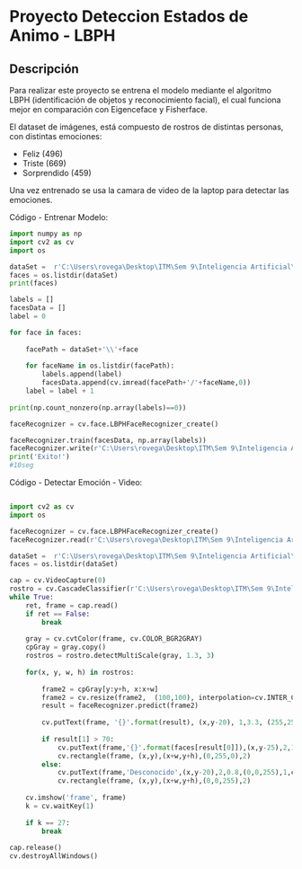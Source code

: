 # Proyecto Deteccion Estados de Animo - LBPH

## Descripción

Para realizar este proyecto se entrena el modelo mediante el algoritmo LBPH (identificación de objetos y reconocimiento facial), el cual funciona mejor en comparación con Eigenceface y Fisherface. 

El dataset de imágenes, está compuesto de rostros de distintas personas, con distintas emociones:
* Feliz (496)
* Triste (669)
* Sorprendido (459)

Una vez entrenado se usa la camara de video de la laptop para detectar las emociones.


Código - Entrenar Modelo:
```python
import numpy as np
import cv2 as cv 
import os

dataSet =  r'C:\Users\rovega\Desktop\ITM\Sem 9\Inteligencia Artificial\IA - Actividades NO GIT\caras\actividad2-Refined'
faces = os.listdir(dataSet) 
print(faces)

labels = [] 
facesData = [] 
label = 0

for face in faces:
    
    facePath = dataSet+'\\'+face 
    
    for faceName in os.listdir(facePath):
        labels.append(label)
        facesData.append(cv.imread(facePath+'/'+faceName,0)) 
    label = label + 1 
    
print(np.count_nonzero(np.array(labels)==0)) 

faceRecognizer = cv.face.LBPHFaceRecognizer_create()

faceRecognizer.train(facesData, np.array(labels))
faceRecognizer.write(r'C:\Users\rovega\Desktop\ITM\Sem 9\Inteligencia Artificial\Git IA - Actividades\ModelosXML\LBPH-carasSentimientosv2.xml')
print('Exito!')
#10seg
```


Código - Detectar Emoción - Video:
```python

import cv2 as cv
import os 

faceRecognizer = cv.face.LBPHFaceRecognizer_create()
faceRecognizer.read(r'C:\Users\rovega\Desktop\ITM\Sem 9\Inteligencia Artificial\Git IA - Actividades\ModelosXML\LBPH-carasSentimientos.xml') 

dataSet =  r'C:\Users\rovega\Desktop\ITM\Sem 9\Inteligencia Artificial\IA - Actividades NO GIT\caras\actividad2-Refined'
faces = os.listdir(dataSet) 

cap = cv.VideoCapture(0)
rostro = cv.CascadeClassifier(r'C:\Users\rovega\Desktop\ITM\Sem 9\Inteligencia Artificial\Git IA - Actividades\ModelosXML\haarcascade_frontalface_alt.xml') #uso clasificador, para detectar rostro dentro de escena, barre 
while True:
    ret, frame = cap.read() 
    if ret == False: 
        break
        
    gray = cv.cvtColor(frame, cv.COLOR_BGR2GRAY) 
    cpGray = gray.copy()
    rostros = rostro.detectMultiScale(gray, 1.3, 3) 
    
    for(x, y, w, h) in rostros:
        
        frame2 = cpGray[y:y+h, x:x+w]
        frame2 = cv.resize(frame2,  (100,100), interpolation=cv.INTER_CUBIC)
        result = faceRecognizer.predict(frame2) 
        
        cv.putText(frame, '{}'.format(result), (x,y-20), 1,3.3, (255,255,0), 1, cv.LINE_AA)
        
        if result[1] > 70:
            cv.putText(frame,'{}'.format(faces[result[0]]),(x,y-25),2,1.1,(0,255,0),1,cv.LINE_AA)
            cv.rectangle(frame, (x,y),(x+w,y+h),(0,255,0),2)
        else:
            cv.putText(frame,'Desconocido',(x,y-20),2,0.8,(0,0,255),1,cv.LINE_AA)
            cv.rectangle(frame, (x,y),(x+w,y+h),(0,0,255),2)
            
    cv.imshow('frame', frame)
    k = cv.waitKey(1)
    
    if k == 27:
        break
        
cap.release()
cv.destroyAllWindows()
```
